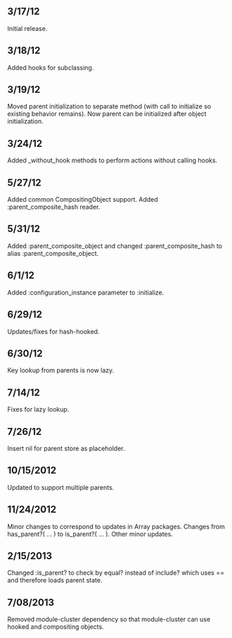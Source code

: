 
## 3/17/12 ##

Initial release.

## 3/18/12 ##

Added hooks for subclassing.

## 3/19/12 ##

Moved parent initialization to separate method (with call to initialize so existing behavior remains).
Now parent can be initialized after object initialization.

## 3/24/12 ##

Added _without_hook methods to perform actions without calling hooks.

## 5/27/12 ##

Added common CompositingObject support.
Added :parent_composite_hash reader.

## 5/31/12 ##

Added :parent_composite_object and changed :parent_composite_hash to alias :parent_composite_object.

## 6/1/12 ##

Added :configuration_instance parameter to :initialize.

## 6/29/12 ##

Updates/fixes for hash-hooked.

## 6/30/12 ##

Key lookup from parents is now lazy.

## 7/14/12 ##

Fixes for lazy lookup.

## 7/26/12 ##

Insert nil for parent store as placeholder.

## 10/15/2012 ##

Updated to support multiple parents.

## 11/24/2012 ##

Minor changes to correspond to updates in Array packages.
Changes from has_parent?( ... ) to is_parent?( ... ).
Other minor updates.

## 2/15/2013 ##

Changed :is_parent? to check by equal? instead of include? which uses == and therefore loads parent state.

## 7/08/2013 ##

Removed module-cluster dependency so that module-cluster can use hooked and compositing objects.
